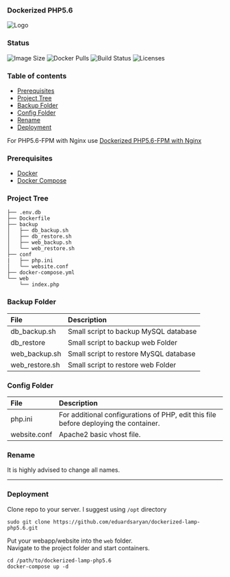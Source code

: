 ### Dockerized PHP5.6

![Logo](./assets/logo.png)          

### Status
<img alt="Image Size" src="https://img.shields.io/docker/image-size/eduardsaryan/lamp-php5.6" style="max-width:100%;"> <img alt="Docker Pulls" src="https://img.shields.io/docker/pulls/eduardsaryan/lamp-php5.6" style="max-width:100%;"> <img alt="Build Status" src="https://img.shields.io/docker/cloud/build/eduardsaryan/lamp-php5.6" style="max-width:100%;"> <img alt="Licenses" src="https://img.shields.io/badge/License-GPLv3-blue.svg" style="max-width:100%;">

### Table of contents
* [Prerequisites](#Prerequisites)
* [Project Tree](#Project-Tree)
* [Backup Folder](#Backup-Folder)
* [Config Folder](#Config-Folder)
* [Rename](#Rename)
* [Deployment](#Deployment)

For PHP5.6-FPM with Nginx use [Dockerized PHP5.6-FPM with Nginx](https://github.com/eduardsaryan/dockerized-lemp-php5.6-fpm)

### Prerequisites
*	[Docker](https://www.docker.com/)
*	[Docker Compose](https://docs.docker.com/compose/install/)

### Project Tree
```less
├── .env.db
├── Dockerfile
├── backup
│   ├── db_backup.sh
│   ├── db_restore.sh
│   ├── web_backup.sh
│   └── web_restore.sh
├── conf
|   ├── php.ini
│   └── website.conf
├── docker-compose.yml
└── web
    └── index.php
```

### Backup Folder
| File                        | Description                              |
| :-------------------------- |:---------------------------------------- |
| db_backup.sh                | Small script to backup MySQL database    |      
| db_restore                  | Small script to backup web Folder        |
| web_backup.sh               | Small script to restore MySQL database   |
| web_restore.sh              | Small script to restore web Folder       |

### Config Folder
| File                        | Description                              |
| :-------------------------- |:------------------------------------------------------------------------------------ |
| php.ini                     | For additional configurations of PHP, еdit this file before deploying the container. |  
| website.conf                | Apache2 basic vhost file.  

### Rename
It is highly advised to change all names.

-----

### Deployment
Clone repo to your server. I suggest using ```/opt``` directory
```less
sudo git clone https://github.com/eduardsaryan/dockerized-lamp-php5.6.git
```

Put your webapp/website into the ```web``` folder. <br>
Navigate to the project folder and start containers.

```less
cd /path/to/dockerized-lamp-php5.6
docker-compose up -d
```
